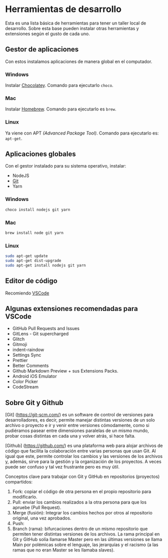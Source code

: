 # Herramientas de desarrollo

Esta es una lista básica de herramientas para tener un taller local de desarrollo. Sobre esta base pueden instalar otras herramientas y extensiones según el gusto de cada uno.

## Gestor de aplicaciones

Con estos instalamos aplicaciones de manera global en el computador.

### Windows

Instalar [Chocolatey](https://chocolatey.org/install). Comando para ejecutarlo `choco`.

### Mac

Instalar [Homebrew](https://brew.sh/). Comando para ejecutarlo es `brew`.

### Linux

Ya viene con APT _(Advanced Package Tool)_. Comando para ejecutarlo es: `apt-get`.

## Aplicaciones globales

Con el gestor instalado para su sistema operativo, instalar:

- NodeJS
- [Git](#sobre-git-y-github)
- Yarn

### Windows

```bash
choco install nodejs git yarn
```

### Mac

```bash
brew install node git yarn
```

### Linux

```bash
sudo apt-get update
sudo apt-get dist-upgrade
sudo apt-get install nodejs git yarn
```

## Editor de código

Recomiendo [VSCode](https://code.visualstudio.com/)

## Algunas extensiones recomendadas para VSCode

- GitHub Pull Requests and Issues
- GitLens - Git supercharged
- Glitch
- Gitmoji
- indent-raindow
- Settings Sync
- Prettier
- Better Comments
- Github Markdown Preview + sus Extensions Packs.
- Android iOS Emulator
- Color Picker
- CodeStream

## Sobre Git y Github

[Git] (https://git-scm.com/) es un software de control de versiones para desarrolladores, es decir, permite manejar distintas versiones de un solo archivo o proyecto e ir y venir entre versiones cómodamente, como si pudiéramos pasear entre dimensiones paralelas de un mismo mundo, probar cosas distintas en cada una y volver atrás, si hace falta. 

[Github] (https://github.com/) es una plataforma web para alojar archivos de código que facilita la colaboración entre varias personas que usan Git. Al igual que este, permite controlar los cambios y las versiones de los archivos y, además, sirve para la gestión y la organización de los proyectos. A veces puede ser confuso y tal vez frustrante pero es muy útil. 

Conceptos clave para trabajar con Git y GitHub en repositorios (proyectos) compartidos:

1. Fork: copiar el código de otra persona en el propio repositorio para modificarlo.
2. Pull: enviar los cambios realizados a la otra persona para que los apruebe (Pull Request). 
3. Merge (fusión): Integrar los cambios hechos por otros al repositorio original, una vez aprobados.
4. Push:
5. Branch (rama): bifurcaciones dentro de un mismo repositorio que permiten tener distintas versiones de los archivos. La rama principal en Git y GitHub solía llamarse Master pero en las últimas versiones se llama Main por polémicas sobre el lenguaje, las jerarquías y el racismo (a las ramas que no eran Master se les llamaba slaves). 
